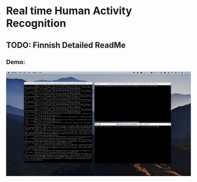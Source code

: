 # Real time Human Activity Recognition

## TODO: Finnish Detailed ReadMe


### Demo:
<img src="https://github.com/AymenRumi/real-time-activity-recognition/blob/main/assets/demo.gif">

